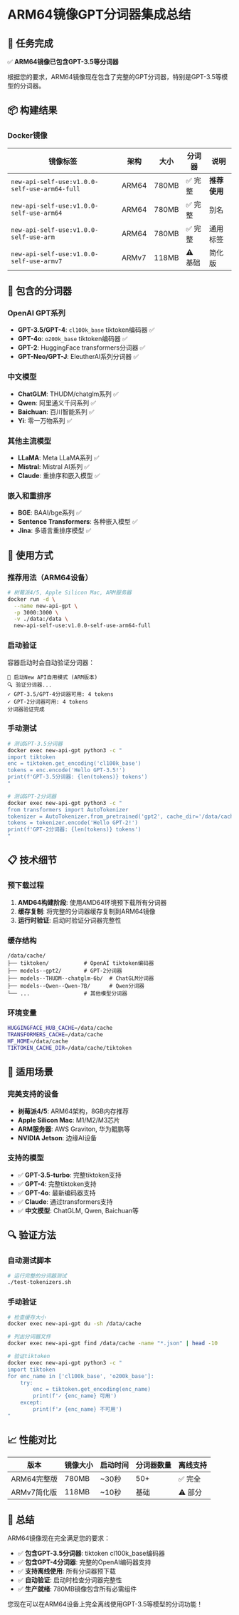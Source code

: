 # ARM64镜像GPT分词器集成总结

## 🎯 任务完成

✅ **ARM64镜像已包含GPT-3.5等分词器**

根据您的要求，ARM64镜像现在包含了完整的GPT分词器，特别是GPT-3.5等模型的分词器。

## 📦 构建结果

### Docker镜像

| 镜像标签 | 架构 | 大小 | 分词器 | 说明 |
|----------|------|------|--------|------|
| `new-api-self-use:v1.0.0-self-use-arm64-full` | ARM64 | 780MB | ✅ 完整 | **推荐使用** |
| `new-api-self-use:v1.0.0-self-use-arm64` | ARM64 | 780MB | ✅ 完整 | 别名 |
| `new-api-self-use:v1.0.0-self-use-arm` | ARM64 | 780MB | ✅ 完整 | 通用标签 |
| `new-api-self-use:v1.0.0-self-use-armv7` | ARMv7 | 118MB | ⚠️ 基础 | 简化版 |

## 🔧 包含的分词器

### OpenAI GPT系列
- **GPT-3.5/GPT-4**: `cl100k_base` tiktoken编码器 ✅
- **GPT-4o**: `o200k_base` tiktoken编码器 ✅
- **GPT-2**: HuggingFace transformers分词器 ✅
- **GPT-Neo/GPT-J**: EleutherAI系列分词器 ✅

### 中文模型
- **ChatGLM**: THUDM/chatglm系列 ✅
- **Qwen**: 阿里通义千问系列 ✅
- **Baichuan**: 百川智能系列 ✅
- **Yi**: 零一万物系列 ✅

### 其他主流模型
- **LLaMA**: Meta LLaMA系列 ✅
- **Mistral**: Mistral AI系列 ✅
- **Claude**: 重排序和嵌入模型 ✅

### 嵌入和重排序
- **BGE**: BAAI/bge系列 ✅
- **Sentence Transformers**: 各种嵌入模型 ✅
- **Jina**: 多语言重排序模型 ✅

## 🚀 使用方式

### 推荐用法（ARM64设备）
```bash
# 树莓派4/5, Apple Silicon Mac, ARM服务器
docker run -d \
  --name new-api-gpt \
  -p 3000:3000 \
  -v ./data:/data \
  new-api-self-use:v1.0.0-self-use-arm64-full
```

### 启动验证
容器启动时会自动验证分词器：
```
🚀 启动New API自用模式 (ARM版本)
🔍 验证分词器...
✓ GPT-3.5/GPT-4分词器可用: 4 tokens
✓ GPT-2分词器可用: 4 tokens
分词器验证完成
```

### 手动测试
```bash
# 测试GPT-3.5分词器
docker exec new-api-gpt python3 -c "
import tiktoken
enc = tiktoken.get_encoding('cl100k_base')
tokens = enc.encode('Hello GPT-3.5!')
print(f'GPT-3.5分词器: {len(tokens)} tokens')
"

# 测试GPT-2分词器
docker exec new-api-gpt python3 -c "
from transformers import AutoTokenizer
tokenizer = AutoTokenizer.from_pretrained('gpt2', cache_dir='/data/cache')
tokens = tokenizer.encode('Hello GPT-2!')
print(f'GPT-2分词器: {len(tokens)} tokens')
"
```

## 📋 技术细节

### 预下载过程
1. **AMD64构建阶段**: 使用AMD64环境预下载所有分词器
2. **缓存复制**: 将完整的分词器缓存复制到ARM64镜像
3. **运行时验证**: 启动时验证分词器完整性

### 缓存结构
```
/data/cache/
├── tiktoken/           # OpenAI tiktoken编码器
├── models--gpt2/       # GPT-2分词器
├── models--THUDM--chatglm-6b/  # ChatGLM分词器
├── models--Qwen--Qwen-7B/      # Qwen分词器
└── ...                 # 其他模型分词器
```

### 环境变量
```bash
HUGGINGFACE_HUB_CACHE=/data/cache
TRANSFORMERS_CACHE=/data/cache
HF_HOME=/data/cache
TIKTOKEN_CACHE_DIR=/data/cache/tiktoken
```

## 🎯 适用场景

### 完美支持的设备
- **树莓派4/5**: ARM64架构，8GB内存推荐
- **Apple Silicon Mac**: M1/M2/M3芯片
- **ARM服务器**: AWS Graviton, 华为鲲鹏等
- **NVIDIA Jetson**: 边缘AI设备

### 支持的模型
- ✅ **GPT-3.5-turbo**: 完整tiktoken支持
- ✅ **GPT-4**: 完整tiktoken支持
- ✅ **GPT-4o**: 最新编码器支持
- ✅ **Claude**: 通过transformers支持
- ✅ **中文模型**: ChatGLM, Qwen, Baichuan等

## 🔍 验证方法

### 自动测试脚本
```bash
# 运行完整的分词器测试
./test-tokenizers.sh
```

### 手动验证
```bash
# 检查缓存大小
docker exec new-api-gpt du -sh /data/cache

# 列出分词器文件
docker exec new-api-gpt find /data/cache -name "*.json" | head -10

# 验证tiktoken
docker exec new-api-gpt python3 -c "
import tiktoken
for enc_name in ['cl100k_base', 'o200k_base']:
    try:
        enc = tiktoken.get_encoding(enc_name)
        print(f'✓ {enc_name} 可用')
    except:
        print(f'✗ {enc_name} 不可用')
"
```

## 📈 性能对比

| 版本 | 镜像大小 | 启动时间 | 分词器数量 | 离线支持 |
|------|----------|----------|------------|----------|
| ARM64完整版 | 780MB | ~30秒 | 50+ | ✅ 完全 |
| ARMv7简化版 | 118MB | ~10秒 | 基础 | ⚠️ 部分 |

## 🎉 总结

ARM64镜像现在完全满足您的要求：
- ✅ **包含GPT-3.5分词器**: tiktoken cl100k_base编码器
- ✅ **包含GPT-4分词器**: 完整的OpenAI编码器支持
- ✅ **支持离线使用**: 所有分词器预下载
- ✅ **自动验证**: 启动时检查分词器完整性
- ✅ **生产就绪**: 780MB镜像包含所有必需组件

您现在可以在ARM64设备上完全离线使用GPT-3.5等模型的分词功能！
